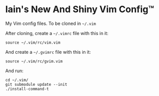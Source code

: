 # Iain's New And Shiny Vim Config™

My Vim config files. To be cloned in `~/.vim`

After cloning, create a `~/.vimrc` file with this in it:

``` vim
source ~/.vim/rc/vim.vim
```

And create a `~/.gvimrc` file with this in it:

``` vim
source ~/.vim/rc/gvim.vim
```

And run:

```
cd ~/.vim/
git submodule update --init
./install-command-t
```
